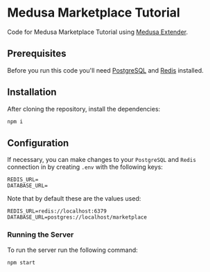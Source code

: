# Medusa Marketplace Tutorial

Code for Medusa Marketplace Tutorial using [Medusa Extender](https://github.com/adrien2p/medusa-extender).

## Prerequisites

Before you run this code you'll need [PostgreSQL](https://www.postgresql.org/download/) and [Redis](https://redis.io/download) installed.

## Installation

After cloning the repository, install the dependencies:

```bash
npm i
```

## Configuration

If necessary, you can make changes to your `PostgreSQL` and `Redis` connection in by creating `.env` with the following keys:

```
REDIS_URL=
DATABASE_URL=
```

Note that by default these are the values used:

```
REDIS_URL=redis://localhost:6379
DATABASE_URL=postgres://localhost/marketplace
```

### Running the Server

To run the server run the following command:

```
npm start
```